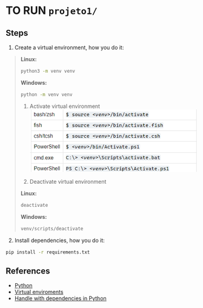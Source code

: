 # TO RUN `projeto1/`

## Steps

1. Create a virtual environment, how you do it:

>
>**Linux:**
>
>```sh
>python3 -m venv venv
>```
>
>**Windows:**
>
>```sh
>python -m venv venv
>```
>
> 1. Activate virtual environment
> ![Commands to active venv](/imgs/venvActivating.png)
>
> 2. Deactivate virtual environment
>
>**Linux:**
>
>```sh
>deactivate
>```
>
>**Windows:**
>
>```sh
>venv/scripts/deactivate
>```
>

2. Install dependencies, how you do it:

```sh
pip install -r requirements.txt
```

## References

* [Python](https://docs.python.org/3.10/)
* [Virtual enviroments](https://docs.python.org/3/library/venv.html)
* [Handle with dependencies in Python](https://packaging.python.org/en/latest/overview/)